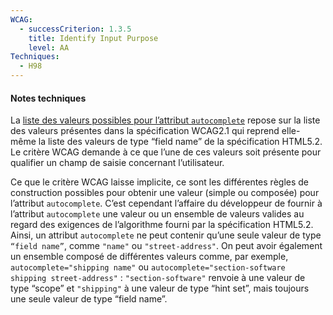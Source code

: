 ```yaml
---
WCAG:
  - successCriterion: 1.3.5
    title: Identify Input Purpose
    level: AA
Techniques:
  - H98
---
```


#### Notes techniques

La [liste des valeurs possibles pour l’attribut `autocomplete`](#liste-des-valeurs-possibles-pour-l-attribut-autocomplete) repose sur la liste des valeurs présentes dans la spécification WCAG2.1 qui reprend elle-même la liste des valeurs de type “field name” de la spécification HTML5.2. Le critère WCAG demande à ce que l’une de ces valeurs soit présente pour qualifier un champ de saisie concernant l’utilisateur.

Ce que le critère WCAG laisse implicite, ce sont les différentes règles de construction possibles pour obtenir une valeur (simple ou composée) pour l’attribut `autocomplete`. C’est cependant l’affaire du développeur de fournir à l’attribut `autocomplete` une valeur ou un ensemble de valeurs valides au regard des exigences de l’algorithme fourni par la spécification HTML5.2. Ainsi, un attribut `autocomplete` ne peut contenir qu’une seule valeur de type `“field name”`, comme `"name"` ou `"street-address"`. On peut avoir également un ensemble composé de différentes valeurs comme, par exemple, `autocomplete="shipping name"` ou `autocomplete="section-software shipping street-address"` : `"section-software"` renvoie à une valeur de type “scope” et `"shipping"` à une valeur de type “hint set”, mais toujours une seule valeur de type “field name”.
